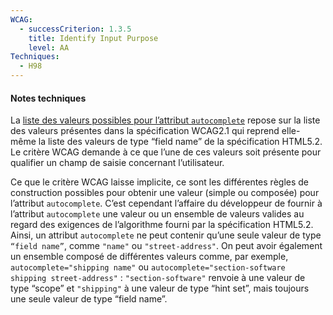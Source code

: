 ```yaml
---
WCAG:
  - successCriterion: 1.3.5
    title: Identify Input Purpose
    level: AA
Techniques:
  - H98
---
```


#### Notes techniques

La [liste des valeurs possibles pour l’attribut `autocomplete`](#liste-des-valeurs-possibles-pour-l-attribut-autocomplete) repose sur la liste des valeurs présentes dans la spécification WCAG2.1 qui reprend elle-même la liste des valeurs de type “field name” de la spécification HTML5.2. Le critère WCAG demande à ce que l’une de ces valeurs soit présente pour qualifier un champ de saisie concernant l’utilisateur.

Ce que le critère WCAG laisse implicite, ce sont les différentes règles de construction possibles pour obtenir une valeur (simple ou composée) pour l’attribut `autocomplete`. C’est cependant l’affaire du développeur de fournir à l’attribut `autocomplete` une valeur ou un ensemble de valeurs valides au regard des exigences de l’algorithme fourni par la spécification HTML5.2. Ainsi, un attribut `autocomplete` ne peut contenir qu’une seule valeur de type `“field name”`, comme `"name"` ou `"street-address"`. On peut avoir également un ensemble composé de différentes valeurs comme, par exemple, `autocomplete="shipping name"` ou `autocomplete="section-software shipping street-address"` : `"section-software"` renvoie à une valeur de type “scope” et `"shipping"` à une valeur de type “hint set”, mais toujours une seule valeur de type “field name”.
